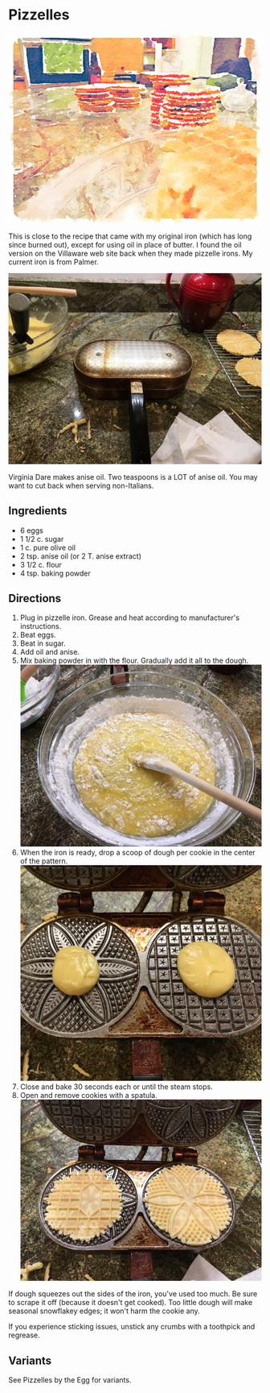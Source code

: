 [photographed]: ../indices/photographed.html

# Pizzelles

![watercolor pizzelles](../images/pizzellewc.png)

This is close to the recipe that came with my original iron (which has long since burned out), except for using oil in place of butter. I found the oil version on the Villaware web site back when they made pizzelle irons. My current iron is from Palmer.

![pizzelle iron](../images/pizzelleiron_closed.png)

Virginia Dare makes anise oil. Two teaspoons is a LOT of anise oil. You may want to cut back when serving non-Italians.

## Ingredients

* 6 eggs
* 1 1/2 c. sugar
* 1 c. pure olive oil
* 2 tsp. anise oil (or 2 T. anise extract)
* 3 1/2 c. flour
* 4 tsp. baking powder

## Directions

1.  Plug in pizzelle iron. Grease and heat according to manufacturer's instructions.
2. Beat eggs. 
3. Beat in sugar. 
4. Add oil and anise. 
5. Mix baking powder in with the flour.  Gradually add it all to the dough. ![pizzelle dough](../images/pizzelle_dough.png)
6. When the iron is ready, drop a scoop of dough per cookie in the center of the pattern. ![pizzelle iron loaded](../images/pizzelleiron_loaded.png)
7. Close and bake 30 seconds each or until the steam stops.
8. Open and remove cookies with a spatula.   ![pizzelle iron done](../images/pizzelleiron_cooked.png)

If dough squeezes out the sides of the iron, you've used too much.  Be sure to scrape it off (because it doesn't get cooked).  Too little dough will make seasonal snowflakey edges; it won't harm the cookie any.  

If you experience sticking issues, unstick any crumbs with a toothpick and regrease.

## Variants

See Pizzelles by the Egg for variants.
